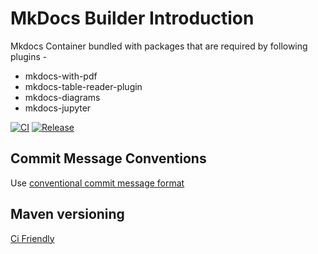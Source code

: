 # MkDocs Builder Introduction

Mkdocs Container bundled with packages that are required by following plugins -

  - mkdocs-with-pdf
  - mkdocs-table-reader-plugin
  - mkdocs-diagrams
  - mkdocs-jupyter

[![CI](https://github.com/rajesh-kumar/mkdocs-builder/workflows/CI/badge.svg)](https://github.com/rajesh-kumar/mkdocs-builder/actions?query=branch%3Amaster)
[![Release](https://github.com/rajesh-kumar/mkdocs-builder/workflows/Release/badge.svg)](https://github.com/rajesh-kumar/mkdocs-builder/actions?query=branch%3Amaster)

## Commit Message Conventions

Use [conventional commit message format](https://www.conventionalcommits.org/en/v1.0.0/)

## Maven versioning

[Ci Friendly](https://maven.apache.org/maven-ci-friendly.html)